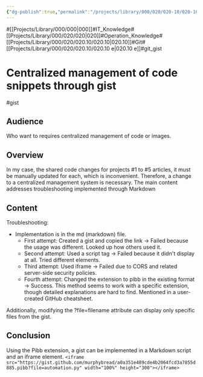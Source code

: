 ```yaml
---
{"dg-publish":true,"permalink":"/projects/library/000/020/020-10/020-10-e/","noteIcon":"0","created":"2024-03-04T20:45:53.943+09:00","updated":"2024-03-09T02:19:23.199+09:00"}
---
```


#[[Projects/Library/000/000\|000]]#IT_Knowledge#[[Projects/Library/000/020/020\|020]]#Operation_Knowledge#[[Projects/Library/000/020/020.10/020.10\|020.10]]#Git#[[Projects/Library/000/020/020.10/020.10 e\|020.10 e]]#git_gist



# Centralized management of code snippets through gist
#gist

## Audience
Who want to requires centralized management of code or images.
## Overview
In my case, the shared code changes for projects #1 to #5 articles, it must be manually updated for each, which is inconvenient. Therefore, a change to a centralized management system is necessary.
The main content addresses troubleshooting implemented through Markdown
## Content
Troubleshooting:

- Implementation is in the md (markdown) file.
    - First attempt: Created a gist and copied the link -> Failed because the usage was different. Looked up how others used it.
    - Second attempt: Used a script tag -> Failed because it didn't display at all. Tried different elements.
    - Third attempt: Used iframe -> Failed due to CORS and related server-side security policies.
    - Fourth attempt: Changed the extension to pibb in the existing format -> Success. This method seems to work with a specific extension, though detailed explanations are hard to find. Mentioned in a user-created GitHub cheatsheet.

Additionally, modifying the ?file=filename attribute can display only specific files from the gist.


## Conclusion
Using the Pibb extension, a gist can be implemented in a Markdown script and an iframe element.
`<iframe src="https://gist.github.com/murphybread/a0a351e489cde4b2064fcd3a7855d885.pibb?file=automation.py" width="100%" height="300"></iframe>`